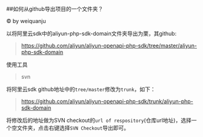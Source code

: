##如何从github导出项目的一个文件夹？

&copy; by weiquanju

以将阿里云sdk中的aliyun-php-sdk-domain文件夹导出为栗，其github:
>   https://github.com/aliyun/aliyun-openapi-php-sdk/tree/master/aliyun-php-sdk-domain

使用工具
>svn

将阿里云sdk github地址中的`tree/master`修改为`trunk`，如下：
>https://github.com/aliyun/aliyun-openapi-php-sdk/trunk/aliyun-php-sdk-domain

将修改后的地址做为SVN checkout的`url of respository`(仓库url地址)，选择一个空文件夹，点击右键选择`SVN Checkout`导出即可。
